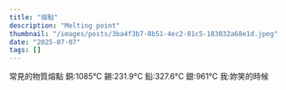 ```yaml
---
title: "熔點"
description: "Melting point"
thumbnail: "/images/posts/3ba4f3b7-8b51-4ec2-81c5-183032a68e1d.jpeg"
date: "2025-07-07"
tags: []
---
```


常見的物質熔點
銅:1085°C
錫:231.9°C
鉛:327.6°C
銀:961°C
我:妳笑的時候

